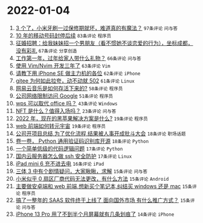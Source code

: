 # 2022-01-04

1. [3 个了，小米牙刷一过保修期就坏，难道真的有魔法？](https://www.v2ex.com/t/826025) `97条评论` `问与答`
1. [10 年的移动号码封停后续](https://www.v2ex.com/t/826088) `83条评论` `程序员`
1. [征婚招聘：给我妹妹招一个男朋友（看不惯她不谈恋爱的行为），坐标成都，没有彩礼](https://www.v2ex.com/t/826133) `67条评论` `分享创造`
1. [工作第一年，过年给家人带什么礼物？](https://www.v2ex.com/t/826001) `66条评论` `问与答`
1. [使用 Vim/Nvim 开发三年了](https://www.v2ex.com/t/826068) `63条评论` `Vim`
1. [请教下用 iPhone SE 做主力机的各位](https://www.v2ex.com/t/826005) `62条评论` `iPhone`
1. [gitee 为何如此拉夸，动不动就 502](https://www.v2ex.com/t/826002) `61条评论` `Linux`
1. [网易云音乐是如何存活下来的?](https://www.v2ex.com/t/826105) `58条评论` `程序员`
1. [公司网络限制访问 Google](https://www.v2ex.com/t/825993) `51条评论` `程序员`
1. [wps 可以取代 office 吗？](https://www.v2ex.com/t/826087) `43条评论` `Windows`
1. [NFT 是什么？值得入场吗？](https://www.v2ex.com/t/825985) `23条评论` `问与答`
1. [2022 年，现在的黑苹果解决方案是什么?](https://www.v2ex.com/t/826113) `19条评论` `程序员`
1. [web 前端如何转元宇宙](https://www.v2ex.com/t/826098) `19条评论` `程序员`
1. [公司开项目总结,为了优化流程,结果被人事开成批斗大会](https://www.v2ex.com/t/826049) `18条评论` `职场话题`
1. [卷一卷， Python 通用验证码识别库开源](https://www.v2ex.com/t/826038) `18条评论` `Python`
1. [一个简单低级的代码逻辑问题](https://www.v2ex.com/t/826136) `17条评论` `Python`
1. [国内云服务器怎么做 ssh 安全防护](https://www.v2ex.com/t/826045) `17条评论` `Linux`
1. [iPad mini 6 充不进去电](https://www.v2ex.com/t/826008) `16条评论` `iPad`
1. [三体 3 中有个剧情疑问，大家瞅瞅，求解](https://www.v2ex.com/t/826118) `15条评论` `问与答`
1. [小米似乎 0 扇区厂商代码无法更改，有什么方法](https://www.v2ex.com/t/826110) `15条评论` `Android`
1. [主要做安卓端和 web 前端,想新买个笔记本,纠结买 windows 还是 mac](https://www.v2ex.com/t/826058) `15条评论` `程序员`
1. [搞了一整年的 SAAS 软件终于上线了 面向国外市场 有什么推广方式？](https://www.v2ex.com/t/825990) `15条评论` `问与答`
1. [iPhone 13 Pro 用了不到半个月屏幕就有几条划痕了](https://www.v2ex.com/t/826140) `14条评论` `iPhone`

